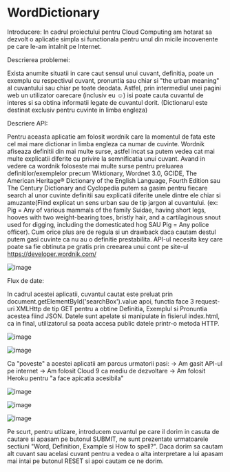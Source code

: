 # WordDictionary
Introducere:
In cadrul proiectului pentru Cloud Computing am hotarat sa dezvolt o aplicatie simpla si functionala pentru unul din micile incovenente pe care le-am intalnit pe Internet.

Descrierea problemei:

Exista anumite situatii in care caut sensul unui cuvant, definitia, poate un exemplu cu respectivul cuvant, pronuntia sau chiar si "the urban meaning" al cuvantului sau chiar pe toate deodata. Astfel, prin intermediul unei pagini web un utilizator oarecare (inclusiv eu ☺) isi poate cauta cuvantul de interes si sa obtina informatii legate de cuvantul dorit. (Dictionarul este destinat exclusiv pentru cuvinte in limba engleza)

Descriere API:

Pentru aceasta aplicatie am folosit wordnik care la momentul de fata este cel mai mare dictionar in limba engleza ca numar de cuvinte.
Wordnik afiseaza definitii din mai multe surse, astfel incat sa putem vedea cat mai multe explicatii diferite cu privire la semnificatia unui cuvant.
Avand in vedere ca wordnik foloseste mai multe surse pentru preluarea definitilor/exemplelor precum Wiktionary, Wordnet 3.0, GCIDE, The American Heritage® Dictionary of the English Language, Fourth Edition sau The Century Dictionary and Cyclopedia putem sa gasim pentru fiecare search al unor cuvinte definitii sau explicatii diferite unele dintre ele chiar si amuzante(Fiind explicat un sens urban sau de tip jargon al cuvantului. 
(ex: Pig = Any of various mammals of the family Suidae, having short legs, hooves with two weight-bearing toes, bristly hair, and a cartilaginous snout used for digging, including the domesticated hog SAU Pig = Any police officer). 
Cum orice plus are de regula si un drawback daca cautam destul putem gasi cuvinte ca nu au o definitie prestabilita. 
API-ul necesita key care poate sa fie obtinuta pe gratis prin creearea unui cont pe site-ul https://developer.wordnik.com/

![image](https://user-images.githubusercontent.com/72883464/117491531-fcf84f00-af78-11eb-84c0-298292bedab4.png)

Flux de date:

In cadrul acestei aplicatii, cuvantul cautat este preluat prin document.getElementById('searchBox').value apoi, functia face 3 request-uri XMLHttp de tip GET pentru a obtine Definitia, Exemplul si Pronuntia acestea fiind JSON. Datele sunt apelate si manipulate in fisierul index.html, ca in final, utilizatorul sa poata accesa public datele printr-o metoda HTTP.

![image](https://user-images.githubusercontent.com/72883464/117498576-a5f77780-af82-11eb-956b-19c1b0dfa7b6.png)

![image](https://user-images.githubusercontent.com/72883464/117498677-c9222700-af82-11eb-86fb-fbb46115ba4f.png)


Ca "poveste" a acestei aplicatii am parcus urmatorii pasi:
-> Am gasit API-ul pe internet
-> Am folosit Cloud 9 ca mediu de dezvoltare
-> Am folosit Heroku pentru "a face apicatia acesibila"

![image](https://user-images.githubusercontent.com/72883464/117498179-1f429a80-af82-11eb-8a4e-7e6f7c856f9f.png)

![image](https://user-images.githubusercontent.com/72883464/117499349-c70c9800-af83-11eb-95ad-15ca8ed543ce.png)

![image](https://user-images.githubusercontent.com/72883464/117498417-72b4e880-af82-11eb-8c2c-2ed7f11a2f7f.png)

Pe scurt, pentru utlizare, introducem cuvantul pe care il dorim in casuta de cautare si apasam pe butonul SUBMIT, ne sunt prezentate urmatoarele sectiuni "Word, Definition, Example si How to spell?". Daca dorim sa cautam alt cuvant sau acelasi cuvant pentru a vedea o alta interpretare a lui apasam mai intai pe butonul RESET si apoi cautam ce ne dorim. 




